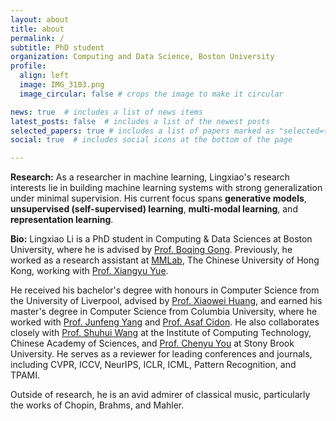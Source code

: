 ```yaml
---
layout: about
title: about
permalink: /
subtitle: PhD student
organization: Computing and Data Science, Boston University
profile:
  align: left
  image: IMG_3103.png
  image_circular: false # crops the image to make it circular

news: true  # includes a list of news items
latest_posts: false  # includes a list of the newest posts
selected_papers: true # includes a list of papers marked as "selected={true}"
social: true  # includes social icons at the bottom of the page

---
```


  
**Research:** As a researcher in machine learning, Lingxiao's research interests lie in building machine learning systems with strong generalization under minimal supervision. His current focus spans **generative models**, **unsupervised (self-supervised) learning**, **multi-modal learning**, and **representation learning**. 

**Bio:** Lingxiao Li is a PhD student in Computing & Data Sciences at Boston University, where he is advised by [Prof. Boqing Gong](http://boqinggong.info/). Previously, he worked as a research assistant at [MMLab](https://mmlab.ie.cuhk.edu.hk/index.html), The Chinese University of Hong Kong, working with [Prof. Xiangyu Yue](https://xyue.io/). 

He received his bachelor's degree with honours in Computer Science from the University of Liverpool, advised by [Prof. Xiaowei Huang](https://cgi.csc.liv.ac.uk/~xiaowei/), and earned his master's degree in Computer Science from Columbia University, where he worked with [Prof. Junfeng Yang](http://www.cs.columbia.edu/~junfeng/) and [Prof. Asaf Cidon](https://www.asafcidon.com/). He also collaborates closely with [Prof. Shuhui Wang](https://people.ucas.edu.cn/~wangshuhui?language=en) at the Institute of Computing Technology, Chinese Academy of Sciences, and [Prof. Chenyu You](https://chenyuyou.me/) at Stony Brook University. He serves as a reviewer for leading conferences and journals, including CVPR, ICCV, NeurIPS, ICLR, ICML, Pattern Recognition, and TPAMI.

Outside of research, he is an avid admirer of classical music, particularly the works of Chopin, Brahms, and Mahler.
